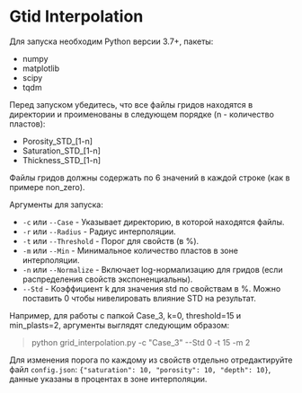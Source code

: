 # Gtid Interpolation
Для запуска необходим Python версии 3.7+, пакеты:
- numpy
- matplotlib
- scipy
- tqdm

Перед запуском убедитесь, что все файлы гридов находятся в директории и проименованы в следующем порядке (n - количество пластов):
- Porosity_STD_[1-n]
- Saturation_STD_[1-n]
- Thickness_STD_[1-n]

Файлы гридов должны содержать по 6 значений в каждой строке (как в примере non_zero).

Аргументы для запуска:
- `-c` или `--Case` - Указывает директорию, в которой находятся файлы.
- `-r` или `--Radius` - Радиус интерполяции.
- `-t` или `--Threshold` - Порог для свойств (в %).
- `-m` или `--Min` - Минимальное количество пластов в зоне интерполяции.
- `-n` или `--Normalize` - Включает log-нормализацию для гридов (если распределения свойств экспоненциальны).
- `--Std` - Коэффициент k для значения std по свойствам в %. Можно поставить 0 чтобы нивелировать влияние STD на результат.

Например, для работы с папкой Case_3, k=0, threshold=15 и min_plasts=2, аргументы выглядят следующим образом:
> python grid_interpolation.py -c "Case_3" --Std 0 -t 15 -m 2

Для изменения порога по каждому из свойств отдельно отредактируйте файл `config.json`:
`{"saturation": 10, "porosity": 10, "depth": 10}`, данные указаны в процентах в зоне интерполяции.
